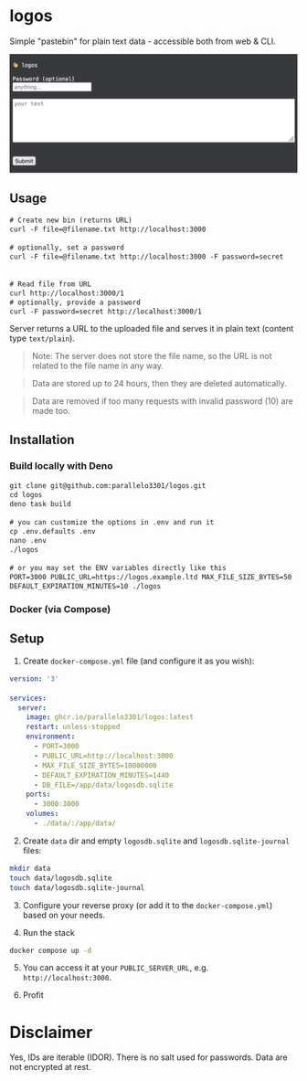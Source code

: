 # logos

Simple "pastebin" for plain text data - accessible both from web & CLI.

![](./logos.png)

## Usage

```shell
# Create new bin (returns URL)
curl -F file=@filename.txt http://localhost:3000

# optionally, set a password
curl -F file=@filename.txt http://localhost:3000 -F password=secret


# Read file from URL
curl http://localhost:3000/1
# optionally, provide a password
curl -F password=secret http://localhost:3000/1
```

Server returns a URL to the uploaded file and serves it in plain text (content type `text/plain`).

> Note: The server does not store the file name, so the URL is not related to the file name in any way.

> Data are stored up to 24 hours, then they are deleted automatically.

> Data are removed if too many requests with invalid password (10) are made too.

## Installation

### Build locally with Deno

```shell
git clone git@github.com:parallelo3301/logos.git
cd logos
deno task build

# you can customize the options in .env and run it
cp .env.defaults .env
nano .env
./logos

# or you may set the ENV variables directly like this
PORT=3000 PUBLIC_URL=https://logos.example.ltd MAX_FILE_SIZE_BYTES=50 DEFAULT_EXPIRATION_MINUTES=10 ./logos
```

### Docker (via Compose)

## Setup

1. Create `docker-compose.yml` file (and configure it as you wish):

```yaml
version: '3'

services:
  server:
    image: ghcr.io/parallelo3301/logos:latest
    restart: unless-stopped
    environment:
      - PORT=3000
      - PUBLIC_URL=http://localhost:3000
      - MAX_FILE_SIZE_BYTES=10000000
      - DEFAULT_EXPIRATION_MINUTES=1440
      - DB_FILE=/app/data/logosdb.sqlite
    ports:
      - 3000:3000
    volumes:
      - ./data/:/app/data/
```

2. Create `data` dir and empty `logosdb.sqlite` and `logosdb.sqlite-journal` files:

```bash
mkdir data
touch data/logosdb.sqlite
touch data/logosdb.sqlite-journal
```

3. Configure your reverse proxy (or add it to the `docker-compose.yml`) based on your needs.

4. Run the stack

```bash
docker compose up -d
```

5. You can access it at your `PUBLIC_SERVER_URL`, e.g. `http://localhost:3000`.

6. Profit

# Disclaimer

Yes, IDs are iterable (IDOR). There is no salt used for passwords. Data are not encrypted at rest.

